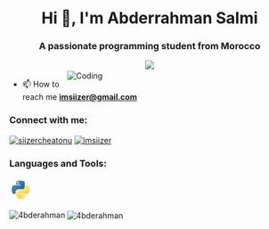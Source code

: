 <h1 align="center">Hi 👋, I'm Abderrahman Salmi</h1>
<h3 align="center">A passionate programming student from Morocco</h3>
<div id="header" align="center">
  <img src="https://i.redd.it/wmf4pf98d4l61.png" width="1000"/>
</div>
<img align="right" alt="Coding" width="400" src="https://ibb.co/2W3cgxp">

- 📫 How to reach me **imsiizer@gmail.com**

<h3 align="left">Connect with me:</h3>
<p align="left">
<a href="https://twitter.com/siizercheatonu" target="blank"><img align="center" src="https://raw.githubusercontent.com/rahuldkjain/github-profile-readme-generator/master/src/images/icons/Social/twitter.svg" alt="siizercheatonu" height="30" width="40" /></a>
<a href="https://discord.gg/imsiizer" target="blank"><img align="center" src="https://raw.githubusercontent.com/rahuldkjain/github-profile-readme-generator/master/src/images/icons/Social/discord.svg" alt="imsiizer" height="30" width="40" /></a>
</p>

<h3 align="left">Languages and Tools:</h3>
<p align="left"> <a href="https://www.python.org" target="_blank" rel="noreferrer"> <img src="https://raw.githubusercontent.com/devicons/devicon/master/icons/python/python-original.svg" alt="python" width="40" height="40"/> </a> </p>

<p><img align="left" src="https://github-readme-stats.vercel.app/api/top-langs?username=4bderahman&show_icons=true&locale=en&layout=compact" alt="4bderahman" /></p>

<p>&nbsp;<img align="center" src="https://github-readme-stats.vercel.app/api?username=4bderahman&show_icons=true&locale=en" alt="4bderahman" /></p>
